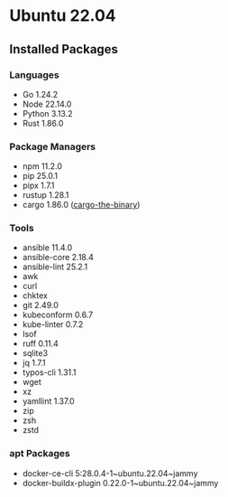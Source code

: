 # Ubuntu 22.04

## Installed Packages

### Languages

- Go 1.24.2
- Node 22.14.0
- Python 3.13.2
- Rust 1.86.0

### Package Managers

- npm 11.2.0
- pip 25.0.1
- pipx 1.7.1
- rustup 1.28.1
- cargo 1.86.0 ([cargo-the-binary](https://github.com/rust-lang/cargo/blob/master/src/cargo/version.rs))

### Tools

- ansible 11.4.0
- ansible-core 2.18.4
- ansible-lint 25.2.1
- awk
- curl
- chktex
- git 2.49.0
- kubeconform 0.6.7
- kube-linter 0.7.2
- lsof
- ruff 0.11.4
- sqlite3
- jq 1.7.1
- typos-cli 1.31.1
- wget
- xz
- yamllint 1.37.0
- zip
- zsh
- zstd

### apt Packages

- docker-ce-cli 5:28.0.4-1\~ubuntu.22.04\~jammy
- docker-buildx-plugin 0.22.0-1\~ubuntu.22.04\~jammy
